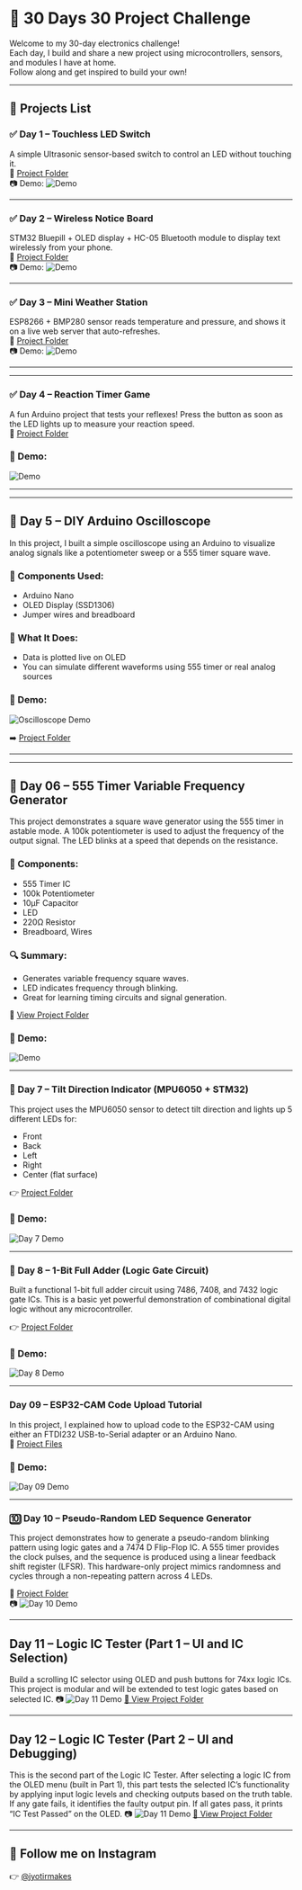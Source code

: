 # 🔧 30 Days 30 Project Challenge

Welcome to my 30-day electronics challenge!  
Each day, I build and share a new project using microcontrollers, sensors, and modules I have at home.  
Follow along and get inspired to build your own!

---

## 📅 Projects List

### ✅ Day 1 – Touchless LED Switch  
A simple Ultrasonic sensor-based switch to control an LED without touching it.  
📂 [Project Folder](./Day01_Touchless_LED_Switch)  
📷 Demo: ![Demo](./Day01_Touchless_LED_Switch/Demo_image.jpg)

---

### ✅ Day 2 – Wireless Notice Board  
STM32 Bluepill + OLED display + HC-05 Bluetooth module to display text wirelessly from your phone.  
📂 [Project Folder](./Day02_Wireless_Notice_Board)  
📷 Demo: ![Demo](./Day02_Wireless_Notice_Board/Demo_Image.jpg)

---

### ✅ Day 3 – Mini Weather Station  
ESP8266 + BMP280 sensor reads temperature and pressure, and shows it on a live web server that auto-refreshes.  
📂 [Project Folder](./Day03_Mini_Weather_Station)  
📷 Demo: ![Demo](./Day03_Mini_Weather_Station/Demo_Image.jpg)

---

---

### ✅ Day 4 – Reaction Timer Game  
A fun Arduino project that tests your reflexes! Press the button as soon as the LED lights up to measure your reaction speed.  
📂 [Project Folder](./Day04_Reaction_Timer_Game)

### 📸 Demo:
 ![Demo](./Day04_Reaction_Timer_Game/Demo_Image.jpg)

---

---

## 📅 Day 5 – DIY Arduino Oscilloscope

In this project, I built a simple oscilloscope using an Arduino to visualize analog signals like a potentiometer sweep or a 555 timer square wave.

### 🔧 Components Used:
- Arduino Nano
- OLED Display (SSD1306) 
- Jumper wires and breadboard

### 🧠 What It Does:
- Data is plotted live on OLED
- You can simulate different waveforms using 555 timer or real analog sources

### 📸 Demo:
![Oscilloscope Demo](Day05_Arduino_Oscilloscope/Demo_Image.jpg)

➡️ [Project Folder](Day05_Arduino_Oscilloscope)

---

---


## 📅 Day 06 – 555 Timer Variable Frequency Generator

This project demonstrates a square wave generator using the 555 timer in astable mode. A 100k potentiometer is used to adjust the frequency of the output signal. The LED blinks at a speed that depends on the resistance.

### 🔧 Components:
- 555 Timer IC  
- 100k Potentiometer  
- 10µF Capacitor  
- LED  
- 220Ω Resistor  
- Breadboard, Wires

### 🔍 Summary:
- Generates variable frequency square waves.
- LED indicates frequency through blinking.
- Great for learning timing circuits and signal generation.

🔗 [View Project Folder](./Day06_555_Timer_Variable_Frequency)

### 📸 Demo:
![Demo](./Day06_555_Timer_Variable_Frequency/Demo_Image.jpg)



---

### 📅 Day 7 – Tilt Direction Indicator (MPU6050 + STM32)

This project uses the MPU6050 sensor to detect tilt direction and lights up 5 different LEDs for:
- Front
- Back
- Left
- Right
- Center (flat surface)

👉 [Project Folder](Day07_Tilt_Direction_Indicator)

### 📸 Demo:
![Day 7 Demo](Day07_Tilt_Direction_Indicator/Demo_Image.jpg)

---

### 📅 Day 8 – 1-Bit Full Adder (Logic Gate Circuit)

Built a functional 1-bit full adder circuit using 7486, 7408, and 7432 logic gate ICs. This is a basic yet powerful demonstration of combinational digital logic without any microcontroller.

👉 [Project Folder](Day08_1Bit_Full_Adder)

### 📸 Demo:
![Day 8 Demo](Day08_1Bit_Full_Adder/Demo_Image.jpg)

---

### Day 09 – ESP32-CAM Code Upload Tutorial  
In this project, I explained how to upload code to the ESP32-CAM using either an FTDI232 USB-to-Serial adapter or an Arduino Nano.  
📁 [Project Files](./Day09_ESP32CAM_Code_Upload_Tutorial)  

### 📸 Demo:
![Day 09 Demo](Day09_ESP32CAM_Code_Upload_Tutorial/Demo_Image.jpg)


---

### 🔟 Day 10 – Pseudo-Random LED Sequence Generator

This project demonstrates how to generate a pseudo-random blinking pattern using logic gates and a 7474 D Flip-Flop IC. A 555 timer provides the clock pulses, and the sequence is produced using a linear feedback shift register (LFSR). This hardware-only project mimics randomness and cycles through a non-repeating pattern across 4 LEDs.

📂 [Project Folder](./Day10_Pseudo_Random_LED_Sequence)  
📷 ![Day 10 Demo](Day10_Pseudo_Random_LED_Sequence/Demo_Image.jpg)

---

## Day 11 – Logic IC Tester (Part 1 – UI and IC Selection)

Build a scrolling IC selector using OLED and push buttons for 74xx logic ICs. This project is modular and will be extended to test logic gates based on selected IC.
📷 ![Day 11 Demo](Day11_Logic_IC_Tester_Part1/Demo_Image.jpg)
[🔗 View Project Folder](./Day11_Logic_IC_Tester_Part1)

---

## Day 12 – Logic IC Tester (Part 2 – UI and Debugging)
This is the second part of the Logic IC Tester. After selecting a logic IC from the OLED menu (built in Part 1), this part tests the selected IC’s functionality by applying input logic levels and checking outputs based on the truth table. If any gate fails, it identifies the faulty output pin. If all gates pass, it prints “IC Test Passed” on the OLED.
📷 ![Day 11 Demo](Day12_LogicICTester_Part2/Demo_Image.jpg)
[🔗 View Project Folder](./Day12_LogicICTester_Part2)

---



## 📌 Follow me on Instagram  
👉 [@jyotirmakes](https://www.instagram.com/jyotirmakes?igsh=dXhyYWc5bWsyMWgw)



